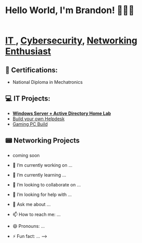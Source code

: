 <h1>Hello World, I'm Brandon! 👨🏽‍💻
  
  <br/><a href="https://github.com/joshmadakor1">IT </a>, <a href="https://www.linkedin.com/in/joshmadakor/">Cybersecurity</a>, <a href="https://www.youtube.com/c/joshmadakor">Networking Enthusiast </a></h1>

<h2>📜 Certifications:</h2>

- National Diploma in Mechatronics  </b>


<h2>💻 IT Projects:</h2>

- <b>[Windows Server + Active Directory Home Lab](https://github.com/BrandonTheo/windowServer) </b>
- [Build your own Helpdesk](https://github.com/BrandonTheo/HelpdeskServer/blob/main/README.md)
- [Gaming PC Build](https://github.com/BrandonTheo/PC-Build/blob/main/README.md)



<h2>📟 Networking Projects</h2>

- coming soon



- 🔭 I’m currently working on ...
- 🌱 I’m currently learning ...
- 👯 I’m looking to collaborate on ...
- 🤔 I’m looking for help with ...
- 💬 Ask me about ...
- 📫 How to reach me: ...
- 😄 Pronouns: ...
- ⚡ Fun fact: ...
-->
